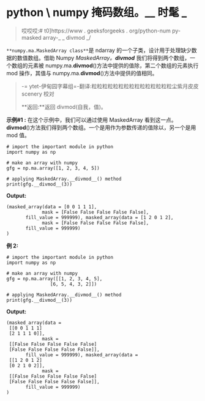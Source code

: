 # python \ numpy 掩码数组。__ 时髦 _

> 哎哎哎:# t0]https://www . geeksforgeeks . org/python-num py-masked array-_ _ divmod _/

`**numpy.ma.MaskedArray class**`是 ndarray 的一个子类，设计用于处理缺少数据的数值数组。借助 Numpy *MaskedArray。__divmod__* 我们将得到两个数组，一个数组的元素被 numpy.ma.__divmod__()方法中提供的值除，第二个数组的元素执行 mod 操作，其值与 numpy.ma.__divmod__()方法中提供的值相同。

> -= ytet-伊甸园字幕组=-翻译:粒粒粒粒粒粒粒粒粒粒粒粒粒粒粒尘紫月皮皮 scenery 校对
> 
> **返回:**返回 divmod(自我，值)。

**示例#1 :**
在这个示例中，我们可以通过使用 MaskedArray 看到这一点。__divmod__()方法我们得到两个数组。一个是用作为参数传递的值除以，另一个是用 mod 值。

```
# import the important module in python 
import numpy as np 

# make an array with numpy 
gfg = np.ma.array([1, 2, 3, 4, 5]) 

# applying MaskedArray.__divmod__() method 
print(gfg.__divmod__(3)) 
```

**Output:**

```
(masked_array(data = [0 0 1 1 1],
             mask = [False False False False False],
       fill_value = 999999), masked_array(data = [1 2 0 1 2],
             mask = [False False False False False],
       fill_value = 999999)
)

```

**例 2:**

```
# import the important module in python 
import numpy as np 

# make an array with numpy 
gfg = np.ma.array([[1, 2, 3, 4, 5], 
                [6, 5, 4, 3, 2]]) 

# applying MaskedArray.__divmod__() method 
print(gfg.__divmod__(3)) 
```

**Output:**

```
(masked_array(data =
 [[0 0 1 1 1]
 [2 1 1 1 0]],
             mask =
 [[False False False False False]
 [False False False False False]],
       fill_value = 999999), masked_array(data =
 [[1 2 0 1 2]
 [0 2 1 0 2]],
             mask =
 [[False False False False False]
 [False False False False False]],
       fill_value = 999999)
)

```